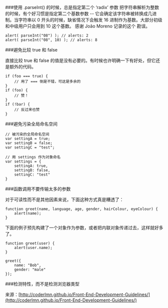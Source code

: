 ###使用 .parseInt() 的时候，总是指定第二个 ‘radix’ 参数
把字符串解析为整数的时候，有个好习惯是指定第二个基数参数 -- 它会确定该字符串被转换成几进制。当字符串以 0 开头的时候，缺省情况下会触发 16 进制作为基数。大部分初级和中级用户只会用到 10 这个基数。 感谢 João Moreno 记录的这个 勘误。

```
alert( parseInt("08") ); // alerts: 2
alert( parseInt("08", 10) ); // alerts: 8
```

###避免比较 true 和 false

直接比较 true 和 false 的值是没有必要的。有时候也许明确一下有好处，但它还是额外的代码。

```
if (foo === true) {
    // 用了 === 倒是不错，可这是多余的
}
if (foo) {
    // 赞！
}
if (!bar) {
    // 反过来也赞
}
```

###避免污染全局命名空间

```
// 被污染的全局命名空间
var settingA = true;
var settingB = false;
var settingC = "test";

// 用 settings 作为对象命名
var settings = {
    settingA: true,
    settingB: false,
    settingC: "test"
}
```

###函数调用不要传输太多的参数

对于可读性而不是其他因素来说，下面这种方式真是糟透了：

```
function greet(name, language, age, gender, hairColour, eyeColour) {
    alert(name);
}
```

下面的例子预先构建了一个对象作为参数，或者把内联对象传递过去，这样就好多了。

```
function greet(user) {
    alert(user.name);
}

greet({
    name: "Bob",
    gender: "male"
});

```

###检测特性，而不是检测浏览器类型

来源：[http://coderlmn.github.io/Front-End-Development-Guidelines/](http://coderlmn.github.io/Front-End-Development-Guidelines/)
